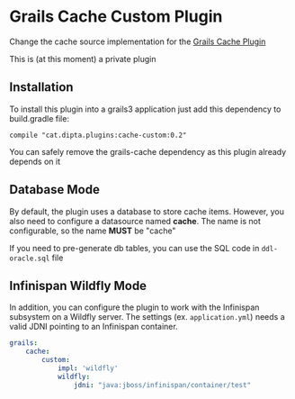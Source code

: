 
Grails Cache Custom Plugin
====================

Change the cache source implementation for the [Grails Cache Plugin](https://github.com/grails-plugins/grails-cache)


This is (at this moment) a private plugin

Installation
------------

To install this plugin into a grails3 application just add this dependency to build.gradle file:

`compile "cat.dipta.plugins:cache-custom:0.2"`


You can safely remove the grails-cache dependency as this plugin already depends on it

Database Mode
-------------

By default, the plugin uses a database to store cache items. However, you also need to configure a datasource named **cache**. The name is not configurable, so the name **MUST** be "cache"

If you need to pre-generate db tables, you can use the SQL code in `ddl-oracle.sql` file

Infinispan Wildfly Mode
-----------------------

In addition, you can configure the plugin to work with the Infinispan subsystem on a Wildfly server. The settings (ex. `application.yml`) needs a valid JDNI pointing to an Infinispan container.

``` yml
grails:
    cache:
        custom:
            impl: 'wildfly'
            wildfly:
                jdni: "java:jboss/infinispan/container/test"
```
